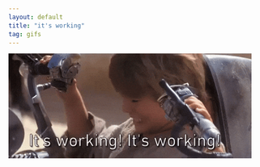 ```yaml
---
layout: default
title: "it's working"
tag: gifs
---
```

![it's working](/assets/images/working.gif)
